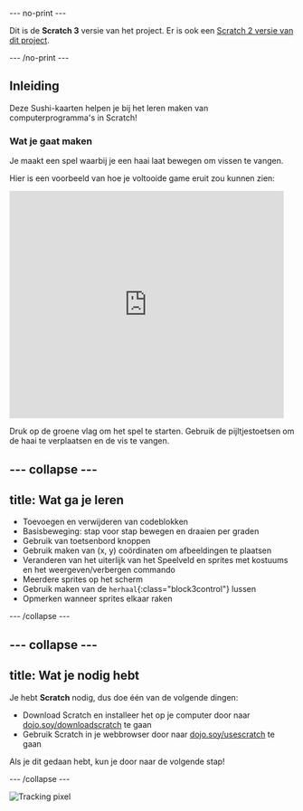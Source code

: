 \--- no-print \---

Dit is de **Scratch 3** versie van het project. Er is ook een [Scratch 2 versie van dit project](https://projects.raspberrypi.org/en/projects/cd-beginner-scratch-sushi-scratch2).

\--- /no-print \---

## Inleiding

Deze Sushi-kaarten helpen je bij het leren maken van computerprogramma's in Scratch!

### Wat je gaat maken

Je maakt een spel waarbij je een haai laat bewegen om vissen te vangen.

Hier is een voorbeeld van hoe je voltooide game eruit zou kunnen zien:

<div class="scratch-preview">
  <iframe allowtransparency="true" width="485" height="402" src="https://scratch.mit.edu/projects/embed/205355052/?autostart=false" frameborder="0"></iframe>
</div>

Druk op de groene vlag om het spel te starten. Gebruik de pijltjestoetsen om de haai te verplaatsen en de vis te vangen.

## \--- collapse \---

## title: Wat ga je leren

+ Toevoegen en verwijderen van codeblokken
+ Basisbeweging: stap voor stap bewegen en draaien per graden
+ Gebruik van toetsenbord knoppen
+ Gebruik maken van (x, y) coördinaten om afbeeldingen te plaatsen
+ Veranderen van het uiterlijk van het Speelveld en sprites met kostuums en het weergeven/verbergen commando
+ Meerdere sprites op het scherm
+ Gebruik maken van de `herhaal`{:class="block3control"} lussen
+ Opmerken wanneer sprites elkaar raken

\--- /collapse \---

## \--- collapse \---

## title: Wat je nodig hebt

Je hebt **Scratch** nodig, dus doe één van de volgende dingen:

+ Download Scratch en installeer het op je computer door naar [dojo.soy/downloadscratch](http://dojo.soy/downloadscratch) te gaan
+ Gebruik Scratch in je webbrowser door naar [dojo.soy/usescratch](http://dojo.soy/usescratch) te gaan

Als je dit gedaan hebt, kun je door naar de volgende stap!

\--- /collapse \---

![Tracking pixel](http://code.org/api/hour/begin_coderdojo_sushi.png)